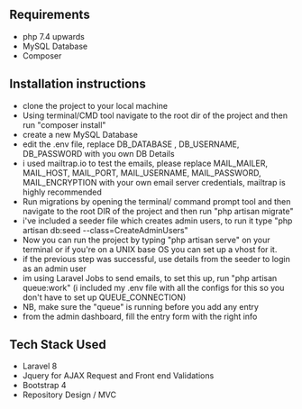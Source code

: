 ## Requirements

-   php 7.4 upwards
-   MySQL Database
-   Composer

## Installation instructions

-   clone the project to your local machine
-   Using terminal/CMD tool navigate to the root dir of the project and then run "composer install"
-   create a new MySQL Database
-   edit the .env file, replace DB_DATABASE , DB_USERNAME, DB_PASSWORD with you own DB Details
-   i used mailtrap.io to test the emails, please replace MAIL_MAILER, MAIL_HOST, MAIL_PORT, MAIL_USERNAME, MAIL_PASSWORD, MAIL_ENCRYPTION with your own email
    server credentials, mailtrap is highly recommended
-   Run migrations by opening the terminal/ command prompt tool and then navigate to the root DIR of the project and then run "php artisan migrate"
-   i've included a seeder file which creates admin users, to run it type "php artisan db:seed --class=CreateAdminUsers"
-   Now you can run the project by typing "php artisan serve" on your terminal or if you're on a UNIX base OS you can set up a vhost for it.
-   if the previous step was successful, use details from the seeder to login as an admin user
-   im using Laravel Jobs to send emails, to set this up, run "php artisan queue:work" (i included my .env file with all the configs for this so you don't have to set up QUEUE_CONNECTION)
-   NB, make sure the "queue" is running before you add any entry
-   from the admin dashboard, fill the entry form with the right info

## Tech Stack Used

-   Laravel 8
-   Jquery for AJAX Request and Front end Validations
-   Bootstrap 4
-   Repository Design / MVC
